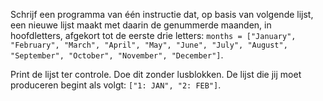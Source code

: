 Schrijf een programma van één instructie dat, op basis van volgende lijst, een nieuwe lijst maakt met daarin de genummerde maanden, in hoofdletters, afgekort tot de eerste drie letters: `months = ["January", "February", "March", "April", "May", "June", "July", "August", "September", "October", "November", "December"]`. 

Print de lijst ter controle. Doe dit zonder lusblokken. De lijst die jij moet produceren begint als volgt: `["1: JAN", "2: FEB"]`.
